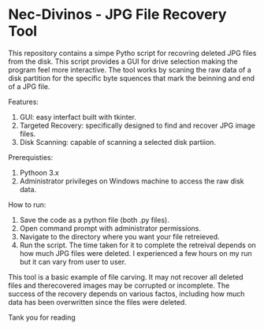 # Nec-Divinos - JPG File Recovery Tool

This repository contains a simpe Pytho script for recovring deleted JPG files from the disk. This script provides a GUI for drive selection making the program feel more interactive. The tool works by scaning the raw data of a disk partition for the specific byte squences that mark the beinning and end of a JPG file.

Features:
 1. GUI: easy interfact built with tkinter.
 2. Targeted Recovery: specifically designed to find and recover JPG image files.
 3. Disk Scanning: capable of scanning a selected disk partiion.

Prerequisties:
 1. Pythoon 3.x
 2. Administrator privileges on Windows machine to access the raw disk data.

How to run:
 1. Save the code as a python file (both .py files).
 2. Open command prompt with administrator permissions.
 3. Navigate to the directory where you want your file retreieved.
 4. Run the script. The time taken for it to complete the retreival depends on how much JPG files were deleted. I experienced a few hours on my run but it can vary from user to user.

This tool is a basic example of file carving. It may not recover all deleted files and therecovered images may be corrupted or incomplete. The success of the recovery depends on various factos, including how much data has been overwritten since the files were deleted.

Tank you for reading

